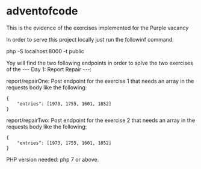 # adventofcode
This is the evidence of the exercises implemented for the Purple vacancy

In order to serve this project locally just run the followinf command:

php -S localhost:8000 -t public

Yoy will find the two following endpoints in order to solve the two exercises of the --- Day 1: Report Repair ---:

report/repairOne: Post endpoint for the exercise 1 that needs an array in the requests body like the following:

    {
        "entries": [1973, 1755, 1601, 1852]
    }

report/repairTwo: Post endpoint for the exercise 2 that needs an array in the requests body like the following:

    {
        "entries": [1973, 1755, 1601, 1852]
    }

PHP version needed: php 7 or above.
